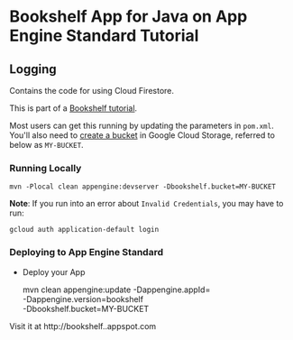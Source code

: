 # Bookshelf App for Java on App Engine Standard Tutorial
## Logging

Contains the code for using Cloud Firestore.

This is part of a [Bookshelf tutorial](https://cloud.google.com/java/getting-started/tutorial-app).

Most users can get this running by updating the parameters in `pom.xml`. You'll
also need to [create a bucket][create-bucket] in Google Cloud Storage, referred
to below as `MY-BUCKET`.

[create-bucket]: https://cloud.google.com/storage/docs/creating-buckets

### Running Locally

    mvn -Plocal clean appengine:devserver -Dbookshelf.bucket=MY-BUCKET

**Note**: If you run into an error about `Invalid Credentials`, you may have to run:

    gcloud auth application-default login

### Deploying to App Engine Standard

* Deploy your App

    mvn clean appengine:update -Dappengine.appId=<your-project-id> \
        -Dappengine.version=bookshelf \
        -Dbookshelf.bucket=MY-BUCKET

Visit it at http://bookshelf.<your-project-id>.appspot.com
